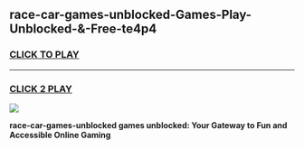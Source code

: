 
## race-car-games-unblocked-Games-Play-Unblocked-&-Free-te4p4
<h3>
<a href="https://premium76.site?title=race-car-games-unblocked&ref=24A">CLICK TO PLAY</a></h3>
<hr>

<h3>
<a href="https://premium76.site?title=race-car-games-unblocked&ref=24A">CLICK 2 PLAY</a>
  
</h3>

<a href="https://premium76.site?title=race-car-games-unblocked&ref=24A"><img src="https://clearcache.store/games.png"></a>


**race-car-games-unblocked games unblocked: Your Gateway to Fun and Accessible Online Gaming**
